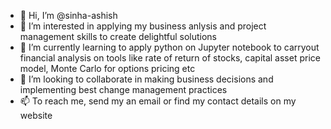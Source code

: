 - 👋 Hi, I’m @sinha-ashish
- 👀 I’m interested in applying my business anlysis and project management skills to create delightful solutions
- 🌱 I’m currently learning to apply python on Jupyter notebook to carryout financial analysis on tools like rate of return of stocks, capital asset price model, Monte Carlo for options pricing etc
- 💞️ I’m looking to collaborate in making business decisions and implementing best change management practices
- 📫 To reach me, send my an email or find my contact details on my website

<!---
sinha-ashish/sinha-ashish is a ✨ special ✨ repository because its `README.md` (this file) appears on your GitHub profile.
You can click the Preview link to take a look at your changes.
--->
